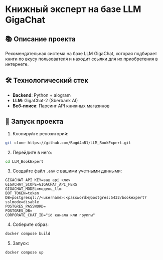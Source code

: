 # Книжный эксперт на базе LLM GigaChat

## 📚 Описание проекта

Рекомендательная система на базе LLM GigaChat, которая подбирает книги по вкусу пользователя и находит ссылки для их приобретения в интернете.

## 🛠️ Технологический стек

- **Backend**: Python + aiogram
- **LLM**: GigaChat-2 (Sberbank AI)
- **Веб-поиск**: Парсинг API книжных магазинов

## 🚀 Запуск проекта

1. Клонируйте репозиторий:
```bash
git clone https://github.com/Bogd4nB1/LLM_BookExpert.git
```

2. Перейдите в него:
```bash
cd LLM_BookExpert
```

3. Создайте файл `.env` с вашими учетными данными:
```env
GIGACHAT_API_KEY=ваш_api_ключ
GIGACHAT_SCOPE=GIGACHAT_API_PERS
GIGACHAT_MODEL=модель_llm
BOT_TOKEN=token
DB=postgresql://<username>:<password>@postgres:5432/bookexpert?sslmode=disable
POSTGRES_PASSWORD=
POSTGRES_DB=
CORPORATE_CHAT_ID="id канала или группы"
```

4. Соберите образ:
```bash
docker compose build
```

5. Запуск:
```bash
docker compose up
```


